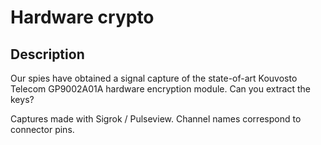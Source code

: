 # Hardware crypto

## Description

Our spies have obtained a signal capture of the state-of-art Kouvosto Telecom GP9002A01A hardware encryption module. Can you extract the keys?

Captures made with Sigrok / Pulseview. Channel names correspond to connector pins.

